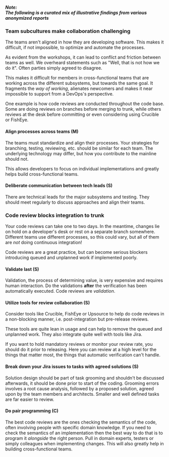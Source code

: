 ---
---

**_Note:<br/>The following is a curated mix of illustrative findings from various anonymized reports_**

### Team subcultures make collaboration challenging

The teams aren't aligned in how they are developing software. 
This makes it difficult, if not impossible, to optimize and automate the processes.

As evident from the workshops, it can lead to conflict and friction between teams as well. 
We overheard statements such as "Well, that is not how we do it". 
Often parties simply agreed to disagree.

This makes it difficult for members in cross-functional teams that are working across the different subsystems, but towards the same goal.
It fragments the *way of working*, alienates newcomers and makes it near impossible to support from a DevOps's perspective.

One example is how code reviews are conducted throughout the code base. 
Some are doing reviews on branches before merging to trunk, while others reviews at the desk before committing or even considering using Crucible or FishEye.

#### Align processes across teams (M)

The teams must standardize and align their processes.
Your strategies for branching, testing, reviewing, etc. should be similar for each team.
The underlying technology may differ, but how you contribute to the mainline should not.

This allows developers to focus on individual implementations and greatly helps build cross-functional teams.

#### Deliberate communication between tech leads (S)

There are technical leads for the major subsystems and testing.
They should meet regularly to discuss approaches and align their teams.

### Code review blocks integration to trunk

Your code reviews can take one to two days. 
In the meantime, changes lie on hold on a developer's desk or rest on a separate branch somewhere. 
Different teams use different processes, so this could vary, but all of them are _not_ doing continuous integration!

Code reviews are a great practice, but can become serious blockers introducing queued and unplanned work if implemented poorly.

#### Validate last (S)

Validation, the process of determining value, is very expensive and requires human interaction. 
Do the validations **after** the verification has been automatically executed.
Code reviews are _validation_. 

#### Utilize tools for review collaboration (S)

Consider tools like Crucible, FishEye or Upsource to help do code reviews in a non-blocking manner, i.e. post-integration but pre-release reviews.

These tools are quite lean in usage and can help to remove the queued and unplanned work. 
They also integrate quite well with tools like Jira.

If you want to hold mandatory reviews or monitor your review rate, you should do it prior to releasing.
Here you can review at a high level for the things that matter most, the things that automatic verification can't handle.

#### Break down your Jira issues to tasks with agreed solutions (S)

Solution design should be part of task grooming and shouldn't be discussed afterwards, it should be done prior to start of the coding. 
Grooming errors involves a root cause analysis, followed by a proposed solution, agreed upon by the team members and architects.
Smaller and well defined tasks are far easier to review.

#### Do pair programming (C)

The best code reviews are the ones checking the semantics of the code, often involving people with specific domain knowledge. 
If you need to check the semantics of an implementation then the best way to do that is to program it _alongside_ the right person.
Pull in domain experts, testers or simply colleagues when implementing changes.
This will also greatly help in building cross-functional teams. 
